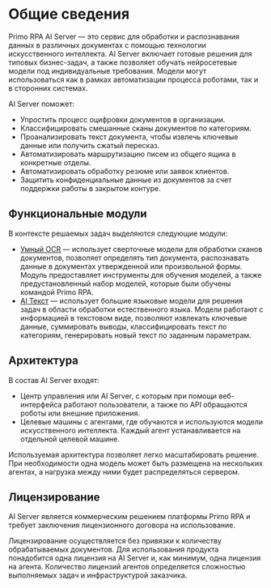 # Общие сведения

Primo RPA AI Server — это сервис для обработки и распознавания данных в различных документах с помощью технологии искусственного интеллекта. AI Server включает готовые решения для типовых бизнес-задач, а также позволяет обучать нейросетевые модели под индивидуальные требования. Модели могут использоваться как в рамках автоматизации процесса роботами, так и в сторонних системах.

AI Server поможет:
* Упростить процесс оцифровки документов в организации.
* Классифицировать смешанные сканы документов по категориям.
* Проанализировать текст документа, чтобы извлечь ключевые данные или получить сжатый пересказ.
* Автоматизировать маршрутизацию писем из общего ящика в конкретные отделы.
* Автоматизировать обработку резюме или заявок клиентов.
* Защитить конфиденциальные данные из документов за счет поддержки работы в закрытом контуре.


## Функциональные модули

В контексте решаемых задач выделяются следующие модули:
* [Умный OCR](https://docs.primo-rpa.ru/primo-rpa/primo-rpa-ai-server/common/smart_ocr) — использует сверточные модели для обработки сканов документов, позволяет определять тип документа, распознавать данные в документах утвержденной или произвольной формы. Модуль предоставляет инструменты для обучения моделей, а также предустановленный набор моделей, которые были обучены командой Primo RPA.
* [AI Текст](https://docs.primo-rpa.ru/primo-rpa/primo-rpa-ai-server/common/nlp) — использует большие языковые модели для решения задач в области обработки естественного языка. Модели работают с информацией в текстовом виде, позволяют извлекать ключевые данные, суммировать выводы, классифицировать текст по категориям, генерировать новый текст по заданным параметрам.

## Архитектура


В состав AI Server входят:
* Центр управления или AI Server, с которым при помощи веб-интерфейса работают пользователи, а также по API обращаются роботы или внешние приложения.
* Целевые машины с агентами, где обучаются и используются модели искусственного интеллекта. Каждый агент устанавливается на отдельной целевой машине.

Используемая архитектура позволяет легко масштабировать решение. При необходимости одна модель может быть размещена на нескольких агентах, а нагрузка между ними будет распределяться сервером.


## Лицензирование

AI Server является коммерческим решением платформы Primo RPA и требует заключения лицензионного договора на использование. 

Лицензирование осуществляется без привязки к количеству обрабатываемых документов. Для использования продукта понадобится одна лицензия на AI Server и, как минимум, одна лицензия на агента. Количество лицензий агентов определяется сложностью выполняемых задач и инфраструктурой заказчика. 





